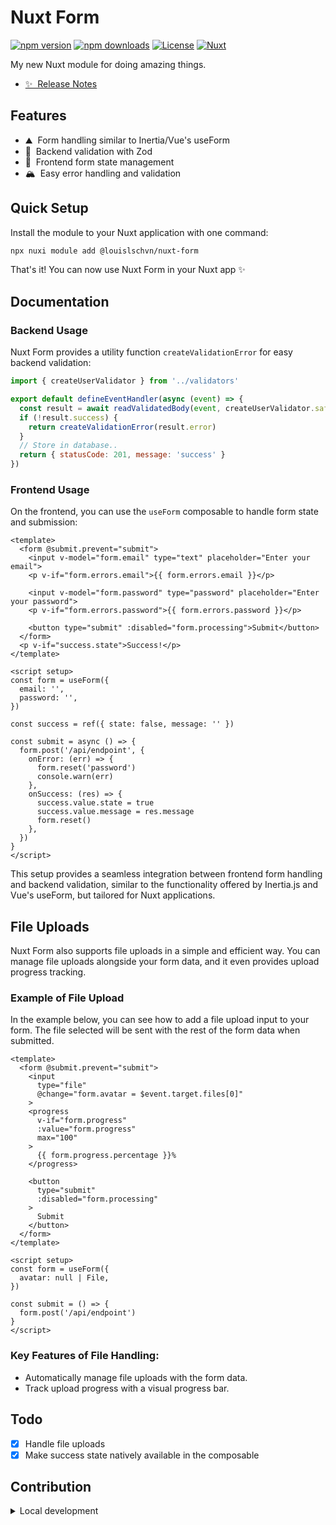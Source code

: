 # Nuxt Form

[![npm version][npm-version-src]][npm-version-href]
[![npm downloads][npm-downloads-src]][npm-downloads-href]
[![License][license-src]][license-href]
[![Nuxt][nuxt-src]][nuxt-href]

My new Nuxt module for doing amazing things.

- [✨ &nbsp;Release Notes](/CHANGELOG.md)
<!-- - [🏀 Online playground](https://stackblitz.com/github/your-org/nuxt-form?file=playground%2Fapp.vue) -->
<!-- - [📖 &nbsp;Documentation](https://example.com) -->

## Features

- ⛰ &nbsp;Form handling similar to Inertia/Vue's useForm
- 🚠 &nbsp;Backend validation with Zod
- 🌲 &nbsp;Frontend form state management
- 🏔 &nbsp;Easy error handling and validation

## Quick Setup

Install the module to your Nuxt application with one command:

```bash
npx nuxi module add @louislschvn/nuxt-form
```

That's it! You can now use Nuxt Form in your Nuxt app ✨

## Documentation

### Backend Usage

Nuxt Form provides a utility function `createValidationError` for easy backend validation:

```javascript
import { createUserValidator } from '../validators'

export default defineEventHandler(async (event) => {
  const result = await readValidatedBody(event, createUserValidator.safeParse)
  if (!result.success) {
    return createValidationError(result.error)
  }
  // Store in database..
  return { statusCode: 201, message: 'success' }
})
```

### Frontend Usage

On the frontend, you can use the `useForm` composable to handle form state and submission:

```vue
<template>
  <form @submit.prevent="submit">
    <input v-model="form.email" type="text" placeholder="Enter your email">
    <p v-if="form.errors.email">{{ form.errors.email }}</p>

    <input v-model="form.password" type="password" placeholder="Enter your password">
    <p v-if="form.errors.password">{{ form.errors.password }}</p>

    <button type="submit" :disabled="form.processing">Submit</button>
  </form>
  <p v-if="success.state">Success!</p>
</template>

<script setup>
const form = useForm({
  email: '',
  password: '',
})

const success = ref({ state: false, message: '' })

const submit = async () => {
  form.post('/api/endpoint', {
    onError: (err) => {
      form.reset('password')
      console.warn(err)
    },
    onSuccess: (res) => {
      success.value.state = true
      success.value.message = res.message
      form.reset()
    },
  })
}
</script>
```

This setup provides a seamless integration between frontend form handling and backend validation, similar to the functionality offered by Inertia.js and Vue's useForm, but tailored for Nuxt applications.

## File Uploads

Nuxt Form also supports file uploads in a simple and efficient way. You can manage file uploads alongside your form data, and it even provides upload progress tracking.

### Example of File Upload

In the example below, you can see how to add a file upload input to your form. The file selected will be sent with the rest of the form data when submitted.

```vue
<template>
  <form @submit.prevent="submit">
    <input
      type="file"
      @change="form.avatar = $event.target.files[0]"
    >
    <progress
      v-if="form.progress"
      :value="form.progress"
      max="100"
    >
      {{ form.progress.percentage }}%
    </progress>

    <button
      type="submit"
      :disabled="form.processing"
    >
      Submit
    </button>
  </form>
</template>

<script setup>
const form = useForm({
  avatar: null | File,
})

const submit = () => {
  form.post('/api/endpoint')
}
</script>
```

### Key Features of File Handling:

- Automatically manage file uploads with the form data.
- Track upload progress with a visual progress bar.

## Todo

- [X] Handle file uploads
- [X] Make success state natively available in the composable

## Contribution

<details>
  <summary>Local development</summary>

  ```bash
  # Install dependencies
  npm install

  # Generate type stubs
  npm run dev:prepare

  # Develop with the playground
  npm run dev

  # Build the playground
  npm run dev:build

  # Run ESLint
  npm run lint

  # Run Vitest
  npm run test
  npm run test:watch

  # Release new version
  npm run release
  ```

</details>

<!-- Badges -->
[npm-version-src]: https://img.shields.io/npm/v/nuxt-form/latest.svg?style=flat&colorA=020420&colorB=00DC82
[npm-version-href]: https://npmjs.com/package/nuxt-form

[npm-downloads-src]: https://img.shields.io/npm/dm/nuxt-form.svg?style=flat&colorA=020420&colorB=00DC82
[npm-downloads-href]: https://npmjs.com/package/nuxt-form

[license-src]: https://img.shields.io/npm/l/nuxt-form.svg?style=flat&colorA=020420&colorB=00DC82
[license-href]: https://npmjs.com/package/nuxt-form

[nuxt-src]: https://img.shields.io/badge/Nuxt-020420?logo=nuxt.js
[nuxt-href]: https://nuxt.com
